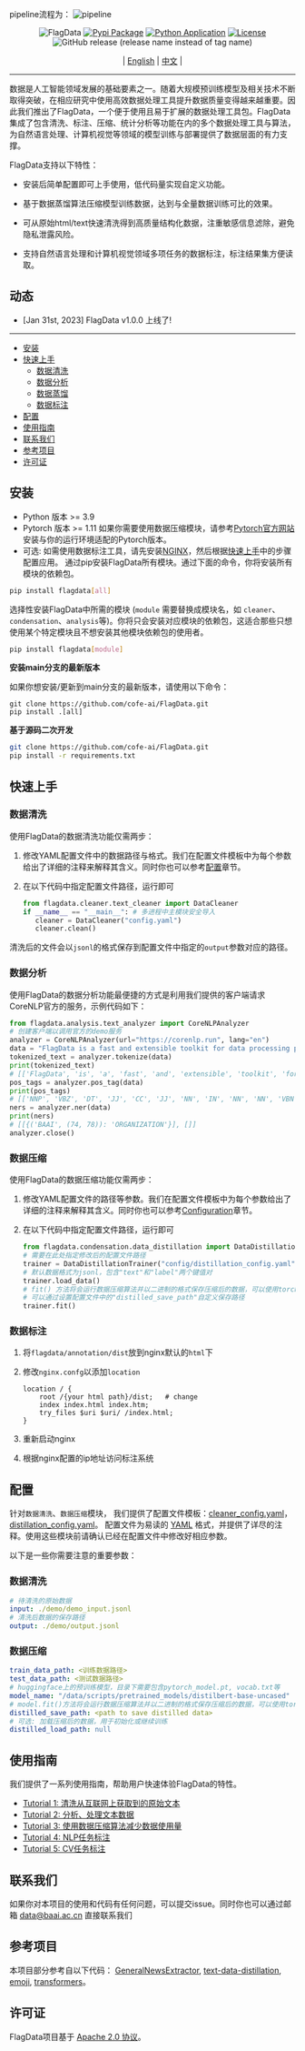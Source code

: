 pipeline流程为：
![pipeline](pipeline.png)


<div id=top align="center">

![FlagData](flagdata_logo.png)
[![Pypi Package](https://img.shields.io/pypi/v/flagdata?label=pypi%20package)](https://pypi.org/project/flagdata/)
[![Python Application](https://github.com/FlagOpen/FlagData/actions/workflows/python-app.yml/badge.svg)](https://github.com/FlagOpen/FlagData/actions/workflows/python-app.yml)
[![License](https://img.shields.io/github/license/FlagOpen/FlagData.svg?color=blue)](https://github.com/FlagOpen/FlagData/blob/main/LICENSE)
![GitHub release (release name instead of tag name)](https://img.shields.io/github/v/release/FlagOpen/FlagData?include_prereleases&style=social)

   | [English](README.md) | [中文](README_zh.md) |

</div>

-----------------------------------------------------------------------
数据是人工智能领域发展的基础要素之一。随着大规模预训练模型及相关技术不断取得突破，在相应研究中使用高效数据处理工具提升数据质量变得越来越重要。因此我们推出了FlagData，一个便于使用且易于扩展的数据处理工具包。FlagData集成了包含清洗、标注、压缩、统计分析等功能在内的多个数据处理工具与算法，为自然语言处理、计算机视觉等领域的模型训练与部署提供了数据层面的有力支撑。

FlagData支持以下特性：

* 安装后简单配置即可上手使用，低代码量实现自定义功能。

* 基于数据蒸馏算法压缩模型训练数据，达到与全量数据训练可比的效果。

* 可从原始html/text快速清洗得到高质量结构化数据，注重敏感信息滤除，避免隐私泄露风险。

* 支持自然语言处理和计算机视觉领域多项任务的数据标注，标注结果集方便读取。


## 动态
- [Jan 31st, 2023] FlagData v1.0.0 上线了!

--------------------------------------------------------------------------------

- [安装](#安装)
- [快速上手](#快速上手)
    - [数据清洗](#数据清洗)
    - [数据分析](#数据分析)
    - [数据蒸馏](#数据压缩)
    - [数据标注](#数据标注)
- [配置](#配置)
- [使用指南](#使用指南)
- [联系我们](#联系我们)
- [参考项目](#参考项目)
- [许可证](#许可证)

## 安装
- Python 版本 >= 3.9
- Pytorch 版本 >= 1.11 如果你需要使用数据压缩模块，请参考[Pytorch官方网站](https://pytorch.org/get-started/locally/)安装与你的运行环境适配的Pytorch版本。
- 可选: 如需使用数据标注工具，请先安装[NGINX](https://www.nginx.com/resources/wiki/start/topics/tutorials/install/)，然后根据[快速上手](#快速上手)中的步骤配置应用。
通过pip安装FlagData所有模块。通过下面的命令，你将安装所有模块的依赖包。
```bash
pip install flagdata[all]
```

选择性安装FlagData中所需的模块 (`module` 需要替换成模块名，如 `cleaner`、`condensation`、`analysis`等)。你将只会安装对应模块的依赖包，这适合那些只想使用某个特定模块且不想安装其他模块依赖包的使用者。
```bash
pip install flagdata[module]
```

**安装main分支的最新版本**

如果你想安装/更新到main分支的最新版本，请使用以下命令：
```
git clone https://github.com/cofe-ai/FlagData.git
pip install .[all]
```

**基于源码二次开发**
```bash
git clone https://github.com/cofe-ai/FlagData.git
pip install -r requirements.txt
```

## 快速上手

### 数据清洗
使用FlagData的数据清洗功能仅需两步：

1. 修改YAML配置文件中的数据路径与格式。我们在配置文件模板中为每个参数给出了详细的注释来解释其含义。同时你也可以参考[配置](#配置)章节。

2. 在以下代码中指定配置文件路径，运行即可
   ```python
   from flagdata.cleaner.text_cleaner import DataCleaner
   if __name__ == "__main__": # 多进程中主模块安全导入
      cleaner = DataCleaner("config.yaml")
      cleaner.clean()
   ```

清洗后的文件会以`jsonl`的格式保存到配置文件中指定的`output`参数对应的路径。

### 数据分析
使用FlagData的数据分析功能最便捷的方式是利用我们提供的客户端请求CoreNLP官方的服务，示例代码如下：

```python
from flagdata.analysis.text_analyzer import CoreNLPAnalyzer
# 创建客户端以调用官方的demo服务
analyzer = CoreNLPAnalyzer(url="https://corenlp.run", lang="en")
data = "FlagData is a fast and extensible toolkit for data processing provided by BAAI. Enjoy yourself! "
tokenized_text = analyzer.tokenize(data)
print(tokenized_text)
# [['FlagData', 'is', 'a', 'fast', 'and', 'extensible', 'toolkit', 'for', 'data', 'processing', 'provided', 'by', 'BAAI', '.'], ['Enjoy', 'yourself', '!']]
pos_tags = analyzer.pos_tag(data)
print(pos_tags)
# [['NNP', 'VBZ', 'DT', 'JJ', 'CC', 'JJ', 'NN', 'IN', 'NN', 'NN', 'VBN', 'IN', 'NN', '.'], ['VB', 'PRP', '.']]
ners = analyzer.ner(data)
print(ners)
# [[{('BAAI', (74, 78)): 'ORGANIZATION'}], []]
analyzer.close()
```

### 数据压缩
使用FlagData的数据压缩功能仅需两步：

1. 修改YAML配置文件的路径等参数。我们在配置文件模板中为每个参数给出了详细的注释来解释其含义。同时你也可以参考[Configuration](#configuration)章节。

2. 在以下代码中指定配置文件路径，运行即可
   
   ```python
   from flagdata.condensation.data_distillation import DataDistillationTrainer
   # 需要在此处指定修改后的配置文件路径
   trainer = DataDistillationTrainer("config/distillation_config.yaml") 
   # 默认数据格式为jsonl，包含"text"和"label"两个键值对
   trainer.load_data()
   # fit() 方法将会运行数据压缩算法并以二进制的格式保存压缩后的数据，可以使用torch.load()读取
   # 可以通过设置配置文件中的"distilled_save_path"自定义保存路径
   trainer.fit()
   ```

### 数据标注

1. 将`flagdata/annotation/dist`放到nginx默认的`html`下

2. 修改`nginx.confg`以添加`location`
   ```
   location / {
       root /{your html path}/dist;   # change
       index index.html index.htm;
       try_files $uri $uri/ /index.html;
   }
   ```

3. 重新启动nginx

4. 根据nginx配置的ip地址访问标注系统

## 配置
针对`数据清洗`、`数据压缩`模块， 我们提供了配置文件模板：[cleaner_config.yaml](https://dorc.baai.ac.cn/resources/projects/FlagData/cleaner_config.yaml)， [distillation_config.yaml](https://dorc.baai.ac.cn/resources/projects/FlagData/distillation_config.yaml)。 配置文件为易读的 [YAML](https://yaml.org) 格式，并提供了详尽的注释。使用这些模块前请确认已经在配置文件中修改好相应参数。

以下是一些你需要注意的重要参数：

### 数据清洗

   ```yaml
   # 待清洗的原始数据
   input: ./demo/demo_input.jsonl
   # 清洗后数据的保存路径
   output: ./demo/output.jsonl
   ```

### 数据压缩

   ```yaml
   train_data_path: <训练数据路径>
   test_data_path: <测试数据路径>
   # huggingface上的预训练模型，目录下需要包含pytorch_model.pt, vocab.txt等
   model_name: "/data/scripts/pretrained_models/distilbert-base-uncased"
   # model.fit()方法将会运行数据压缩算法并以二进制的格式保存压缩后的数据，可以使用torch.load()读取
   distilled_save_path: <path to save distilled data>
   # 可选: 加载压缩后的数据，用于初始化或继续训练
   distilled_load_path: null
   ```

## 使用指南

我们提供了一系列使用指南，帮助用户快速体验FlagData的特性。
* [Tutorial 1: 清洗从互联网上获取到的原始文本](/docs/tutorial_01_cleaner.md)
* [Tutorial 2: 分析、处理文本数据](/docs/tutorial_02_analysis.md)
* [Tutorial 3: 使用数据压缩算法减少数据使用量](/docs/tutorial_03_condensation.md)
* [Tutorial 4: NLP任务标注](/docs/tutorial_04_text_annotation.md)
* [Tutorial 5: CV任务标注](/docs/tutorial_05_image_annotation.md)

## 联系我们
如果你对本项目的使用和代码有任何问题，可以提交issue。同时你也可以通过邮箱 data@baai.ac.cn 直接联系我们

## 参考项目
本项目部分参考自以下代码：
[GeneralNewsExtractor](https://github.com/GeneralNewsExtractor/GeneralNewsExtractor), 
[text-data-distillation](https://github.com/arumaekawa/text-dataset-distillation), 
[emoji](https://github.com/carpedm20/emoji),
[transformers](https://github.com/huggingface/transformers)。

## 许可证
FlagData项目基于 [Apache 2.0 协议](LICENSE)。
